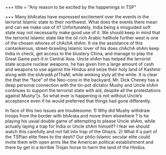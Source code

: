 +++
title = "Any reason to be excited by the happenings in TSP"

+++
Many bhAratas have expressed excitement over the events in the terrorist
Islamic state to their northwest. What does the events there mean and
can we make use of it? Unfortunately, India being a misguided soft state
may not necessarily make good use of it. We should keep in mind that the
terrorist Islamic state like the oil rich Arabic hellhole further west
is one of the chosen whores of chAchA shAm. It via the assistance of
this cantankerous, street-brawling Islamic lover of his does chAchA shAm
keep India in check, get access to the blustery China, and manage to
play the Great Game part-II in Central Asia. Uncle shAm has helped the
terrorist state acquire nuclear weapons, he has given him a large amount
of cash and weapons to use against the Hindus and seize their holy land
of Kashmir along with the shAradA pIThaM, while winking slyly all the
while. It is clear the that the “face” of the Neo-cons in the backyard,
Mr. Dick Cheney has a deep personal connection with the tin-pot dictator
Mushy and Uncle shAm continues to support the terrorist state with aid,
despite all the protestations against Mushy'\[s. So what ever is
happening is not without Uncle’s acceptance even if he would preferred
that things had gone differently.

In face of this two issues are troublesome: 1) Why did Mushy withdraw
troops from the border with bhArata and move them elsewhere ? Is he
playing his usual double game of attempting to please Uncle shAm, while
actually laying a trap for India or Uncle shAm himself? I fear we should
watch this carefully and not fall into trap of the Ghazis. 2) What if a
part of the TSPian elite flees to the desh? Our philo-Islamic secular
elite could invite them with open arms like the American political
establishment and there by get in a terrible Trojan horse to harm the
land of the Hindus.
